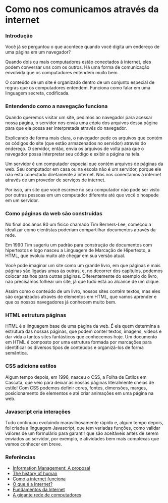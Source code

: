 # Como nos comunicamos através da internet

### Introdução

Você já se perguntou o que acontece quando você digita um endereço de uma página em um navegador?

Quando dois ou mais computadores estão conectados à internet, eles podem conversar uns com os outros. Há uma forma de comunicação envolvida que os computadores entendem muito bem.

O conteúdo de um site é organizado dentro de um conjunto especial de regras que os computadores entendem. Funciona como falar em uma linguagem secreta, codificada.

### Entendendo como a navegação funciona

Quando queremos visitar um site, pedimos ao navegador para acessar nossa página, o servidor nos envia uma cópia dos arquivos dessa página para que ela possa ser interpretada através do navegador.

Explicando de forma mais clara, o navegador pede os arquivos que contém os códigos do site \(que estão armazenados no servidor\) através do endereço. O servidor, então, envia os arquivos de volta para que o navegador possa interpretar seu código e exibir a página na tela.

Um servidor é um computador especial que contém arquivos de páginas da web. Seu computador em casa ou na escola não é um servidor, porque ele não está conectado diretamente à internet. Nós nos conectamos à internet através de um provedor de serviços de internet.

Por isso, um site que você escreve no seu computador não pode ser visto por outras pessoas em um computador diferente até que você o hospede em um servidor.

### Como páginas da web são construídas

No final dos anos 80 um físico chamado Tim Berners-Lee, começou a idealizar como cientistas poderiam compartilhar documentos através da rede.

Em 1990 Tim sugeriu um padrão para construção de documentos com hipertextos e logo nasceu a Linguagem de Marcação de Hipertexto, a HTML, que evoluiu muito até chegar em sua versão atual.

Você pode imaginar um site como um grande livro, em que páginas e mais páginas são ligadas umas às outras, e, no decorrer dos capítulos, podemos colocar atalhos para outras páginas. Diferentemente do exemplo do livro, não precisamos folhear um site, já que tudo está ao alcance de um clique.

Assim como o conteúdo de um livro, nossos sites contém textos, mas eles são organizados através de elementos em HTML, que vamos aprender e que os nossos navegadores já conhecem muito bem.

### HTML estrutura páginas

HTML é a linguagem base de uma página da web. É ela quem determina a estrutura das nossas páginas, que podem conter textos, imagens, vídeos e dar vida a tantos sites fantásticos que conhecemos hoje. Um documento em HTML é composto por uma estrutura formada por marcações para identificar os diversos tipos de conteúdos e organizá-los de forma semântica.

### CSS adiciona estilos

Algum tempo depois, em 1996, nasceu o CSS, a Folha de Estilos em Cascata, que veio para deixar as nossas páginas literalmente cheias de estilo! Com CSS podemos definir cores, fontes, dimensões, marges, posicionamento de elementos e até criar animações em uma página na web.

### Javascript cria interações

Tudo continuou evoluindo maravilhosamente rápido e, algum tempo depois, foi criada a linguagem Javascript, que tem variadas funções, como validar valores de um formulário para garantir que são aceitáveis antes de serem enviados ao servidor, por exemplo, e atividades bem mais complexas que vamos conhecer em breve.

### Referências

* [Information Management: A proposal](https://www.w3.org/History/1989/proposal.html)
* [The history of human](https://resilientwebdesign.com/chapter1/#nformation%20Management%3A%20A%20proposal%0Aby%20Tim%20Berners-Lee)
* [Como a internet funciona](https://developer.mozilla.org/en-US/docs/Learn/Getting_started_with_the_web/How_the_Web_works)
* [O que é a Internet?](https://www.youtube.com/watch?v=Dxcc6ycZ73M)
* [Fundamentos da Internet](http://internetfundamentals.com/)
* [A gigante rede de computadores](https://marksheet.io/internet.html)

